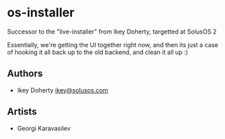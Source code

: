 os-installer
============

Successor to the "live-installer" from Ikey Doherty, targetted at SolusOS 2

Essentially, we're getting the UI together right now, and then its just a case
of hooking it all back up to the old backend, and clean it all up :)

Authors
--------
 * Ikey Doherty <ikey@solusos.com>


Artists
-------
 * Georgi Karavasilev
